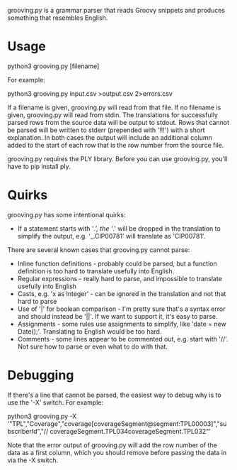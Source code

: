 grooving.py is a grammar parser that reads Groovy snippets and produces something that resembles English.

# Usage

   python3 grooving.py [filename]

For example:

   python3 grooving.py input.csv >output.csv 2>errors.csv

If a filename is given, grooving.py will read from that file. If no filename is given, grooving.py will read from stdin. The translations for successfully parsed rows from the source data will be output to stdout. Rows that cannot be parsed will be written to stderr (prepended with '!!!') with a short explanation. In both cases the output will include an additional column added to the start of each row that is the row number from the source file.

grooving.py requires the PLY library. Before you can use grooving.py, you'll have to pip install ply.

# Quirks
grooving.py has some intentional quirks:

* If a statement starts with '_.', the '_.' will be dropped in the translation to simplify the output, e.g. '_.CIP00781' will translate as 'CIP00781'.

There are several known cases that grooving.py cannot parse:

* Inline function definitions - probably could be parsed, but a function definition is too hard to translate usefully into English.
* Regular expressions - really hard to parse, and impossible to translate usefully into English
* Casts, e.g. 'x as Integer' - can be ignored in the translation and not that hard to parse
* Use of '|' for boolean comparison - I'm pretty sure that's a syntax error and should instead be '||'. If we want to support it, it's easy to parse.
* Assignments - some rules use assignments to simplify, like 'date = new Date();'. Translating to English would be too hard.
* Comments - some lines appear to be commented out, e.g. start with '//'. Not sure how to parse or even what to do with that.

# Debugging

If there's a line that cannot be parsed, the easiest way to debug why is to use the '-X' switch.  For example:

   python3 grooving.py -X '"TPL","Coverage","coverage[coverageSegment@segment:TPL00003]","subscriberId","// coverageSegment.TPL034coverageSegment.TPL032"'

Note that the error output of grooving.py will add the row number of the data as a first column, which you should remove before passing the data in via the -X switch.
